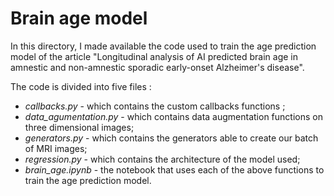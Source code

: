 # Brain age model

In this directory, I made available the code used to train the age prediction model of the article "Longitudinal analysis of AI predicted brain age in amnestic and non-amnestic sporadic early-onset Alzheimer's disease".

The code is divided into five files : 
- *callbacks.py* - which contains the custom callbacks functions ;
- *data_agumentation.py* - which contains data augmentation functions on three dimensional images;
- *generators.py* - which contains the generators able to create our batch of MRI images;
- *regression.py* - which contains the architecture of the model used;
- *brain_age.ipynb* - the notebook that uses each of the above functions to train the age prediction model. 
